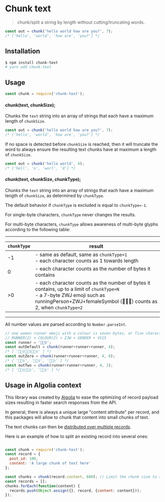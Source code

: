 Chunk text
===

> chunk/split a string by length without cutting/truncating words.


``` javascript
const out = chunk('hello world how are you?', 7);
/* ['hello', 'world', 'how are', 'you?'] */
```


## Installation

``` bash
$ npm install chunk-text
# yarn add chunk-text
```


## Usage

``` javascript
const chunk = require('chunk-text');
```

#### chunk(text, chunkSize);

Chunks the `text` string into an array of strings that each have a maximum length of `chunkSize`.

``` javascript
const out = chunk('hello world how are you?', 7);
/* ['hello', 'world', 'how are', 'you?'] */
```

If no space is detected before `chunkSize` is reached, then it will truncate the word to always
ensure the resulting text chunks have at maximum a length of `chunkSize`.

``` javascript
const out = chunk('hello world', 4);
/* ['hell', 'o', 'worl', 'd'] */
```

#### chunk(text, chunkSize, chunkType);

Chunks the `text` string into an array of strings that each have a maximum length of `chunkSize`, as determined by `chunkType`.

The default behavior if `chunkType` is excluded is equal to `chunkType=-1`.

For single-byte characters, `chunkType` never changes the results.

For multi-byte characters, `chunkType` allows awareness of multi-byte glyphs according to the following table:
________________________________
| `chunkType` | result                                                                                                                                                                                          |
|-------------|-------------------------------------------------------------------------------------------------------------------------------------------------------------------------------------------------|
| -1          | - same as default, same as `chunkType=1`<br />- each character counts as 1 towards length                                                                                                         |
| 0           | - each character counts as the number of bytes it contains                                                                                                                                      |
| >0          | - each character counts as the number of bytes it contains, up to a limit of `chunkType=N`<br />- a 7-byte ZWJ emoji such as runningPerson+ZWJ+femaleSymbol (🏃🏽‍♀️) counts as 2, when `chunkType=2` |
--------------------------------

All number values are parsed according to `Number.parseInt`.

``` javascript
// one woman runner emoji with a colour is seven bytes, or five characters
// RUNNER(2) + COLOUR(2) + ZJW + GENDER + VS15
const runner = '🏃🏽‍♀️';
const outDefault = chunk(runner+runner+runner, 4);
/* [ '🏃🏽‍♀️🏃🏽‍♀️🏃🏽‍♀️' ] */
const outZero = chunk(runner+runner+runner, 4, 0);
/* [ '🏃🏽‍♀️', '🏃🏽‍♀️', '🏃🏽‍♀️' ] */
const outTwo = chunk(runner+runner+runner, 4, 2);
/* [ '🏃🏽‍♀️🏃🏽‍♀️', '🏃🏽‍♀️' ] */
```

## Usage in Algolia context

This library was created by [Algolia](https://www.algolia.com/) to ease
the optimizing of record payload sizes resulting in faster search responses from the API.

In general, there is always a unique large "content attribute" per record,
and this packages will allow to chunk that content into small chunks of text.

The text chunks can then be [distributed over multiple records](https://www.algolia.com/doc/faq/basics/how-do-i-reduce-the-size-of-my-records/#faq-section).

Here is an example of how to split an existing record into several ones:

``` javascript

const chunk = require('chunk-text');
const record = {
  post_id: 100,
  content: 'A large chunk of text here'
};

const chunks = chunk(record.content, 600); // Limit the chunk size to a length of 600.
const records = [];
chunks.forEach(function(content) {
  records.push(Object.assign({}, record, {content: content}));
});

```
